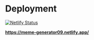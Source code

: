 # Deployment 

[![Netlify Status](https://api.netlify.com/api/v1/badges/8bff704a-200b-4792-81fd-1c78ffdd497f/deploy-status)](https://app.netlify.com/sites/meme-generator09/deploys)
 
 **https://meme-generator09.netlify.app/**
 

